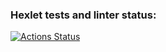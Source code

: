 ### Hexlet tests and linter status:
[![Actions Status](https://github.com/HomichAlex/python-project-lvl1/workflows/hexlet-check/badge.svg)](https://github.com/HomichAlex/python-project-lvl1/actions)